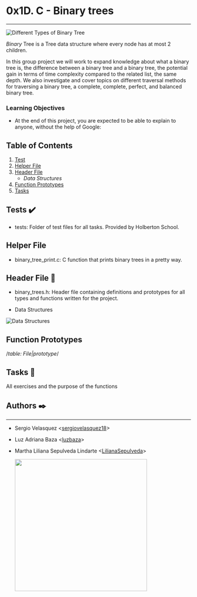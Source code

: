 # 0x1D. C - Binary trees
***

![Different Types of Binary Tree](https://i.imgur.com/KJAm8lK.jpg)

_Binary_ Tree is a Tree data structure where every node has at most 2 children.

In this group project we will work to expand knowledge about what a binary tree is, the difference between a binary tree and a binary tree, the potential gain in terms of time complexity compared to the related list, the same depth. We also investigate and cover topics on different traversal methods for traversing a binary tree, a complete, complete, perfect, and balanced binary tree.

### Learning Objectives
* At the end of this project, you are expected to be able to explain to anyone, without the help of Google:


## Table of Contents
1. [Test](#Tests)
2. [Helper File](#Helper-File)
3. [Header File](#Header-File)
	* *Data Structures*
4. [Function Prototypes](#Function-Prototypes)
5. [Tasks](#Tasks)


## Tests ✔️

* tests: Folder of test files for all tasks. Provided by Holberton School.

## Helper File

* binary_tree_print.c: C function that prints binary trees in a pretty way.

## Header File 📁

* binary_trees.h: Header file containing definitions and prototypes for all types and functions written for the project.

* Data Structures

![Data Structures](https://i.imgur.com/NplWLYq.jpg)

## Function Prototypes

/*table: File|prototype*/

## Tasks 📃

All exercises and the purpose of the functions

## Authors ✒️
***
* Sergio Velasquez <[sergiovelasquez18](https://github.com/sergiovelasquez18)>
* Luz Adriana Baza <[luzbaza](https://github.com/luzbaza)>
* Martha Liliana Sepulveda Lindarte <[LilianaSepulveda](https://github.com/LilianaSepulveda)>


	<img src="https://www.holbertonschool.com/holberton-logo.png" width="360"/>

